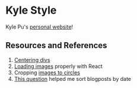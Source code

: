 # Kyle Style

Kyle Pu's [personal website](https://kyle-pu.github.io/)!

## Resources and References

1) [Centering divs](https://blog.hubspot.com/website/center-div-css)
2) [Loading images](https://stackoverflow.com/questions/34582405/react-wont-load-local-images) properly with React
3) Cropping [images to circles](https://medium.com/@biancapower/how-to-make-a-rectangle-image-a-circle-in-css-2f392bc9abd3)
4) [This question](https://stackoverflow.com/questions/11499268/sort-two-arrays-the-same-way) helped me sort blogposts by date
